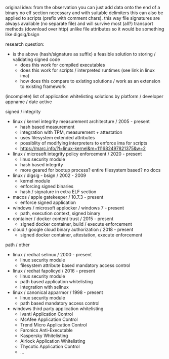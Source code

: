 original idea:
from the observation you can just add data onto the end of a binary
no elf section necessary and with suitable delimiters
this can also be applied to scripts (prefix with comment chars).
this way file signatures are always available (no separate file)
and will survive most (all?) transport methods (download over http)
unlike file attributes
so it would be something like digsig/bsign

research question:

- is the above (hash/signature as suffix) a feasible solution to storing / validating signed code
  - does this work for compiled executables
  - does this work for scripts / interpreted runtimes (see link in linux ima)
  - how does this compare to existing solutions / work as an extension to existing framework

(incomplete) list of application whitelisting solutions
by platform / developer appname / date active

signed / integrity

- linux / kernel integrity measurement architecture / 2005 - present
  - hash based measurement
  - integration with TPM, measurement + attestation
  - uses filesystem extended attributes
  - possiblity of modifying interpreters to enforce ima for scripts
  - https://marc.info/?l=linux-kernel&m=111682497821375&w=2
- linux / microsoft integrity policy enforcement / 2020 - present
  - linux security module
  - hash based integrity
  - more geared for bootup process? entire filesystem based? no docs
- linux / digsig - bsign / 2002 - 2009
  - kernel module
  - enforcing signed binaries
  - hash / signature in extra ELF section
- macos / apple gatekeeper / 10.7.3 - present
  - enforce signed application
- windows / microsoft applocker / windows 7 - present
  - path, execution context, signed binary
- container / docker content trust / 2015 - present
  - signed docker container, build / execute enforcement
- cloud / google cloud binary authorization / 2018 - present
  - signed docker container, attestation, execute enforcement

path / other

- linux / redhat selinux / 2000 - present
  - linux security module
  - filesystem attribute based mandatory access control
- linux / redhat fapolicyd / 2016 - present
  - linux security module
  - path based application whitelisting
  - integration with selinux
- linux / canonical apparmor / 1998 - present
  - linux security module
  - path based mandatory access control
- windows third party application whitelisting
  - Ivanti Application Control
  - McAfee Application Control
  - Trend Micro Application Control
  - Faronics Anti-Executable
  - Kaspersky Whitelisting
  - Airlock Application Whitelisting
  - Thycotic Application Control
  - ...
